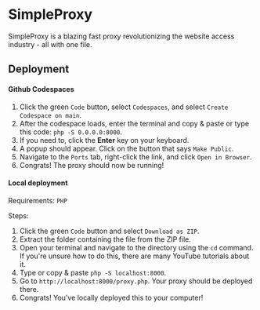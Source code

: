 # SimpleProxy
SimpleProxy is a blazing fast proxy revolutionizing the website access industry - all with one file.

## Deployment
#### Github Codespaces
1. Click the green `Code` button, select `Codespaces`, and select `Create Codespace on main`.
2. After the codespace loads, enter the terminal and copy & paste or type this code: `php -S 0.0.0.0:8000`.
3. If you need to, click the **Enter** key on your keyboard.
4. A popup should appear. Click on the button that says `Make Public`.
5. Navigate to the `Ports` tab, right-click the link, and click `Open in Browser`.
6. Congrats! The proxy should now be running!

#### Local deployment
Requirements:
`PHP`

Steps:
1. Click the green `Code` button and select `Download as ZIP`.
2. Extract the folder containing the file from the ZIP file.
3. Open your terminal and navigate to the directory using the `cd` command. If you're unsure how to do this, there are many YouTube tutorials about it.
4. Type or copy & paste `php -S localhost:8000`.
5. Go to `http://localhost:8000/proxy.php`. Your proxy should be deployed there.
6. Congrats! You've locally deployed this to your computer!

